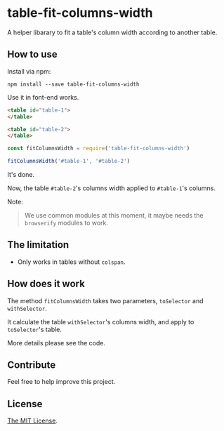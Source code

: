# table-fit-columns-width

A helper libarary to fit a table's column width according to another table.

## How to use

Install via npm:

```shell
npm install --save table-fit-columns-width
```

Use it in font-end works.

```html
<table id="table-1">
</table>

<table id="table-2">
</table>
```

```js
const fitColumnsWidth = require('table-fit-columns-width')

fitColumnsWidth('#table-1', '#table-2')
```

It's done.

Now, the table `#table-2`'s columns width applied to `#table-1`'s columns.

Note:

> We use common modules at this moment, it maybe needs the `browserify` modules to work.

## The limitation

- Only works in tables without `colspan`.

## How does it work

The method `fitColumnsWidth` takes two parameters, `toSelector` and `withSelector`.

It calculate the table `withSelector`'s columns width, and apply to `toSelector`'s table.

More details please see the code.

## Contribute

Feel free to help improve this project.

## License

[The MIT License](LICENSE).
